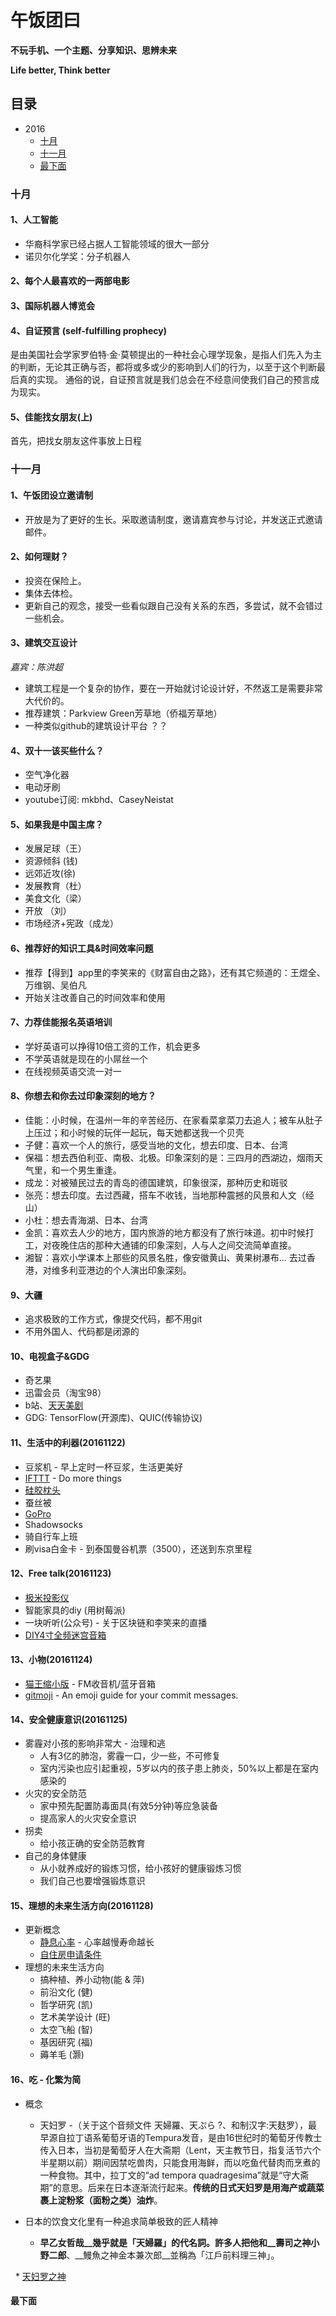 # 午饭团曰

__不玩手机、一个主题、分享知识、思辨未来__

__Life better, Think better__

## 目录

* 2016
  * [十月](#十月)
  * [十一月](#十一月)
  * [最下面](#最下面)

### 十月

#### 1、人工智能

* 华裔科学家已经占据人工智能领域的很大一部分
* 诺贝尔化学奖：分子机器人

#### 2、每个人最喜欢的一两部电影

#### 3、国际机器人博览会

#### 4、自证预言 (self-fulfilling prophecy)

是由美国社会学家罗伯特·金·莫顿提出的一种社会心理学现象，是指人们先入为主的判断，无论其正确与否，都将或多或少的影响到人们的行为，以至于这个判断最后真的实现。 通俗的说，自证预言就是我们总会在不经意间使我们自己的预言成为现实。

#### 5、佳能找女朋友(上)

首先，把找女朋友这件事放上日程

### 十一月

#### 1、午饭团设立邀请制

* 开放是为了更好的生长。采取邀请制度，邀请嘉宾参与讨论，并发送正式邀请邮件。

#### 2、如何理财？

* 投资在保险上。
* 集体去体检。
* 更新自己的观念，接受一些看似跟自己没有关系的东西，多尝试，就不会错过一些机会。

#### 3、建筑交互设计

_嘉宾：陈洪超_

* 建筑工程是一个复杂的协作，要在一开始就讨论设计好，不然返工是需要非常大代价的。
* 推荐建筑：Parkview Green芳草地（侨福芳草地）
* 一种类似github的建筑设计平台 ？？

#### 4、双十一该买些什么？

* 空气净化器
* 电动牙刷
* youtube订阅: mkbhd、CaseyNeistat

#### 5、如果我是中国主席？

* 发展足球（王）
* 资源倾斜 (钱)
* 远郊近攻(徐)
* 发展教育（杜）
* 美食文化（梁）
* 开放 （刘）
* 市场经济+宪政（成龙）

#### 6、推荐好的知识工具&时间效率问题

* 推荐【得到】app里的李笑来的《财富自由之路》，还有其它频道的：王煜全、万维钢、吴伯凡
* 开始关注改善自己的时间效率和使用

#### 7、力荐佳能报名英语培训

* 学好英语可以挣得10倍工资的工作，机会更多
* 不学英语就是现在的小屌丝一个
* 在线视频英语交流一对一

#### 8、你想去和你去过印象深刻的地方？

* 佳能：小时候，在温州一年的辛苦经历、在家看菜拿菜刀去追人；被车从肚子上压过；和小时候的玩伴一起玩，每天她都送我一个贝壳
* 子健：喜欢一个人的旅行，感受当地的文化，想去印度、日本、台湾
* 保福：想去西伯利亚、南极、北极。印象深刻的是：三四月的西湖边，烟雨天气里，和一个男生重逢。
* 成龙：对被殖民过去的青岛的德国建筑，印象很深，那种历史和斑驳
* 张亮：想去印度。去过西藏，搭车不收钱，当地那种震撼的风景和人文（经山）
* 小杜：想去青海湖、日本、台湾
* 金凯：喜欢去人少的地方，国内旅游的地方都没有了旅行味道。初中时候打工，对夜晚住店的那种大通铺的印象深刻，人与人之间交流简单直接。
* 湘智：喜欢小学课本上那些的风景名胜，像安徽黄山、黄果树瀑布... 去过香港，对维多利亚港边的个人演出印象深刻。

#### 9、大疆

* 追求极致的工作方式，像提交代码，都不用git
* 不用外国人、代码都是闭源的

#### 10、电视盒子&GDG

* 奇艺果
* 迅雷会员（淘宝98）
* b站、[天天美剧](http://www.ttmeiju.com/)
* GDG: TensorFlow(开源库)、QUIC(传输协议)

#### 11、生活中的利器(20161122)

* 豆浆机 - 早上定时一杯豆浆，生活更美好
* [IFTTT](https://ifttt.com/discover) - Do more things
* [硅胶枕头](http://baike.baidu.com/view/2124405.htm)
* 蚕丝被
* [GoPro](https://gopro.com/)
* Shadowsocks 
* 骑自行车上班
* 刷visa白金卡 - 到泰国曼谷机票（3500），还送到东京里程

#### 12、Free talk(20161123)

* [极米投影仪](https://www.jd.com/pinpai/722-66648.html)
* 智能家具的diy (用树莓派)
* 一块听听(公众号) - 关于区块链和李笑来的直播
* [DIY4寸全频迷宫音箱](http://post.smzdm.com/p/495929/)

#### 13、小物(20161124)

* [猫王缩小版](http://shike.it168.com/report-2675.html) - FM收音机/蓝牙音箱
* [gitmoji](https://github.com/carloscuesta/gitmoji) - An emoji guide for your commit messages.

#### 14、安全健康意识(20161125)

* 雾霾对小孩的影响非常大 - 治理和逃
  * 人有3亿的肺泡，雾霾一口，少一些，不可修复
  * 室内污染也应引起重视，5岁以内的孩子患上肺炎，50%以上都是在室内感染的
* 火灾的安全防范
  * 家中预先配置防毒面具(有效5分钟)等应急装备
  * 提高家人的火灾安全意识
* 拐卖
  * 给小孩正确的安全防范教育
* 自己的身体健康
  * 从小就养成好的锻炼习惯，给小孩好的健康锻炼习惯
  * 我们自己也要增强锻炼意识
  
#### 15、理想的未来生活方向(20161128)

* 更新概念
  * [静息心率](http://baike.baidu.com/view/3423255.htm) - 心率越慢寿命越长
  * [自住房申请条件](http://www.bjjs.gov.cn/portals/0/2016zhuanti/newbjgfzn/index.html)
* 理想的未来生活方向
  * 搞种植、养小动物(能 & 萍)
  * 前沿文化 (健)
  * 哲学研究 (凯)
  * 艺术美学设计 (旺)
  * 太空飞船 (智)
  * 基因研究 (福)
  * 薅羊毛 (灏)
  
#### 16、吃 - 化繁为简

* 概念

  * 天妇罗 -（关于这个音频文件 天婦羅、天ぷら ?、和制汉字:天麸罗），最早源自拉丁语系葡萄牙语的Tempura发音，是由16世纪时的葡萄牙传教士传入日本，当初是葡萄牙人在大斋期（Lent，天主教节日，指复活节六个半星期以前）期间因禁吃兽肉，只能食用海鲜，而以吃鱼代替肉而烹煮的一种食物。其中，拉丁文的“ad tempora quadragesima”就是“守大斋期”的意思。后来在日本逐渐流行起来。__传统的日式天妇罗是用海产或蔬菜裹上淀粉浆（面粉之类）油炸__。

* 日本的饮食文化里有一种追求简单极致的匠人精神

   * __早乙女哲哉__幾乎就是「天婦羅」的代名詞。許多人把他和__壽司之神小野二郎__、__鰻魚之神金本兼次郎__並稱為「江戶前料理三神」。
   
   * [天妇罗之神](https://www.youtube.com/watch?v=RD4Y_eVGuaE) 



#### 最下面

